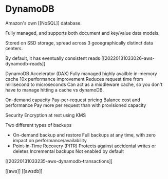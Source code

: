 # DynamoDB

Amazon's own [[NoSQL]] database.

Fully managed, and supports both document and key/value data models.

Stored on SSD storage, spread across 3 geoegraphically distinct data centers.

By default, it has eventually consistent reads [[20220131033026-aws-dynamodb-reads]]

DynamoDB Accelerator (DAX)
	Fully managed highly availble in-memory cache
	10x performance improvement
	Reduces request time from millisecond to microseconds
	Can act as a middleware cache, so you don't have to manage hitting a cache vs dynamoDB.
	
On-demand capacity
	Pay-per-request pricing
	Balance cost and performance
	Pay more per request than with provisioned capacity
	
Security
	Encryption at rest using KMS

Two different types of backups
- On-demand backup and restore
	Full backups at any time, with zero impact on performance/availability
- Point-in-Time Recovery (PITR)
	Protects against accidental writes or deletes
	Incremental backups
	Not enabled by default

[[20220131033235-aws-dynamodb-transactions]]

[[aws]]
[[awsdb]]